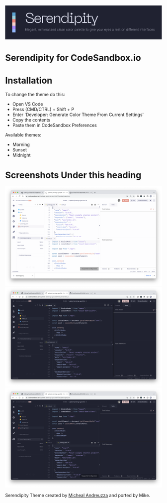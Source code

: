 ![Midnight](https://raw.githubusercontent.com/Serendipity-Theme/assets/main/githubHeader.png)

# Serendipity for CodeSandbox.io


# Installation


To change the theme do this:

- Open VS Code
- Press (CMD/CTRL) + Shift + P
- Enter 'Developer: Generate Color Theme From Current Settings'
- Copy the contents
- Paste them in CodeSandbox Preferences


Available themes:

- Morning
- Sunset
- Midnight

# Screenshots Under this heading
![VS Code](https://raw.githubusercontent.com/Serendipity-Theme/CodeSandbox/master/morning.png)
![VS Code](https://raw.githubusercontent.com/Serendipity-Theme/CodeSandbox/master/sunset.png)
![VS Code](https://raw.githubusercontent.com/Serendipity-Theme/CodeSandbox/master/midnight.png)


Serendipity Theme created by [Micheal Andreuzza](https://github.com/michael-andreuzza) and ported by Mike.

